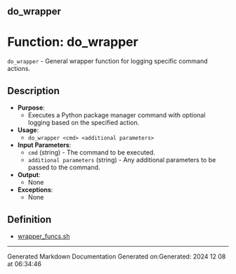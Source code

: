## do_wrapper
# Function: do_wrapper
`do_wrapper` - General wrapper function for logging specific command actions.
## Description
- **Purpose**: 
  - Executes a Python package manager command with optional logging based on the specified action.
- **Usage**: 
  - `do_wrapper <cmd> <additional parameters>`
- **Input Parameters**: 
  - `cmd` (string) - The command to be executed.
  - `additional parameters` (string) - Any additional parameters to be passed to the command.
- **Output**: 
  - None
- **Exceptions**: 
  - None
## Definition
* [wrapper_funcs.sh](/docs/shdoc/bin/shinclude/wrapper_funcs_sh.md)

---
Generated Markdown Documentation
Generated on:Generated: 2024 12 08 at 06:34:46
